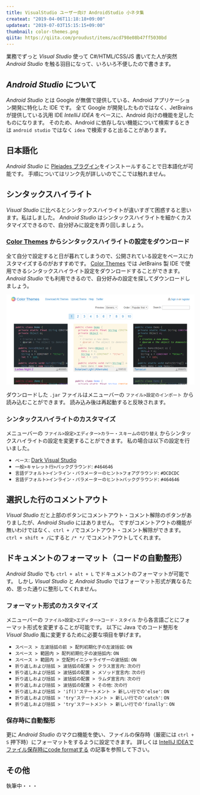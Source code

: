 ```yaml
---
title: VisualStudio ユーザー向け AndroidStudio 小ネタ集
createat: "2019-04-06T11:18:18+09:00"
updateat: "2019-07-03T15:15:15+09:00"
thumbnail: color-themes.png
qiita: https://qiita.com/proudust/items/acd798e08b47ff5030bd
---
```


業務でずっと *Visual Studio* 使って C#/HTML/CSS/JS 書いてた人が突然 *Android Studio* を触る羽目になって、いろいろ不便したので書きます。

## *Android Studio* について

*Android Studio* とは Google が無償で提供している、Android アプリケーション開発に特化した IDE です。
全て Google が開発したものではなく、JetBrains が提供している汎用 IDE *IntelliJ IDEA* をベースに、Android 向けの機能を足したものになります。
そのため、Android に依存しない機能について検索するときは `android studio` ではなく `idea` で検索すると出ることがあります。

## 日本語化

*Android Studio* に [Pleiades プラグイン](https://pleiades.io/pages/pleiades_jetbrains_manual.html)をインストールすることで日本語化が可能です。
手順についてはリンク先が詳しいのでここでは触れません。

## シンタックスハイライト

*Visual Studio* に比べるとシンタックスハイライトが違いすぎて困惑すると思います。私はしました。
*Android Studio* はシンタックスハイライトを細かくカスタマイズできるので、自分好みに設定を弄り回しましょう。

### [Color Themes](http://color-themes.com) からシンタックスハイライトの設定をダウンロード

全て自分で設定すると日が暮れてしまうので、公開されている設定をベースにカスタマイズするのがおすすめです。
[Color Themes](http://color-themes.com) では JetBrains 製 IDE で使用できるシンタックスハイライト設定をダウンロードすることができます。
*Android Studio* でも利用できるので、自分好みの設定を探してダウンロードしましょう。

![color-themes.png](color-themes.png)

ダウンロードした `.jar` ファイルはメニューバーの `ファイル>設定のインポート` から読み込むことができます。
読み込み後は再起動すると反映されます。

### シンタックスハイライトのカスタマイズ

メニューバーの `ファイル>設定>エディター>カラー・スキームの切り替え` からシンタックスハイライトの設定を変更することができます。
私の場合は以下の設定を行いました。

- `ベース`: [Dark Visual Studio](http://color-themes.com/?view=theme&id=563a1a7680b4acf11273ae91)
- `一般>キャレット行>バックグラウンド`: `#464646`
- `言語デフォルト>インライン・パラメーターのヒント>フォアグラウンド`: `#DCDCDC`
- `言語デフォルト>インライン・パラメーターのヒント>バックグラウンド`: `#464646`

## 選択した行のコメントアウト

*Visual Studio* だと上部のボタンにコメントアウト・コメント解除のボタンがありましたが、*Android Studio* にはありません。
ですがコメントアウトの機能が無いわけではなく、`ctrl + /`でコメントアウト・コメント解除ができます。
`ctrl + shift + /`にすると `/* */` でコメントアウトしてくれます。

## ドキュメントのフォーマット（コードの自動整形）

*Android Studio* でも `ctrl + alt + L` でドキュメントのフォーマットが可能です。
しかし *Visual Studio* と *Android Studio* ではフォーマット形式が異なるため、思った通りに整形してくれません。

### フォーマット形式のカスタマイズ

メニューバーの `ファイル>設定>エディター>コード・スタイル` から各言語ごとにフォーマット形式を変更することが可能です。
以下に Java でのコード整形を *Visual Studio* 風に変更するために必要な項目を挙げます。

- `スペース > 左波括弧の前 > 配列初期化子の左波括弧`: `ON`
- `スペース > 範囲内 > 配列初期化子の波括弧内`: `ON`
- `スペース > 範囲内 > 空配列イニシャライザーの波括弧`: `ON`
- `折り返しおよび括弧 > 波括弧の配置 > クラス宣言内`: `次の行`
- `折り返しおよび括弧 > 波括弧の配置 > メソッド宣言内`: `次の行`
- `折り返しおよび括弧 > 波括弧の配置 > ラムダ宣言内`: `次の行`
- `折り返しおよび括弧 > 波括弧の配置 > その他`: `次の行`
- `折り返しおよび括弧 > 'if()'ステートメント > 新しい行での'else'`: `ON`
- `折り返しおよび括弧 > 'try'ステートメント > 新しい行での'catch'`: `ON`
- `折り返しおよび括弧 > 'try'ステートメント > 新しい行での'finally'`: `ON`

### 保存時に自動整形

更に *Android Studio* のマクロ機能を使い、ファイルの保存時（厳密には `ctrl + S` 押下時）にフォーマットをするように設定できます。
詳しくは [IntelliJ IDEAでファイル保存時にcode formatする](https://qiita.com/sisidovski/items/bde2d844c3c73457923c) の記事を参照して下さい。

## その他

執筆中・・・
